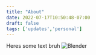 ```yaml
---
title: "About"
date: 2022-07-17T10:50:48-07:00
draft: false
tags: ['updates','personal']
---
```

Heres some text bruh
![Blender](/smallblender.png)
